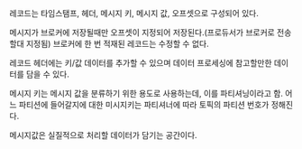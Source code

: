 
레코드는 타임스탬프, 헤더, 메시지 키, 메시지 값, 오프셋으로 구성되어 있다.

메시지가 브로커에 저장될때만 오프셋이 지정되어 저장된다.(프로듀서가 브로커로 전송할대 지정됨)
브로커에 한 번 적재된 레코드는 수정할 수 없다. 

레코드 헤더에는 키/값 데이터를 추가할 수 있으며 데이터 프로세싱에 참고할만한 데이터를 담을 수 있다.

메시지 키는 메시지 값을 분류하기 위한 용도로 사용하는데, 이를 파티셔닝이라고 함.
어느 파티션에 들어갈지에 대한 미시지키는 파티셔너에 따라 토픽의 파티션 번호가 정해진다. 

메시지값은 실질적으로 처리할 데이터가 담기는 공간이다. 
